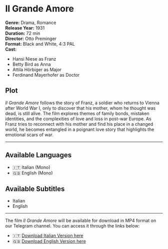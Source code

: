 # Il Grande Amore

**Genre:** Drama, Romance  
**Release Year:** 1931  
**Duration:** 72 min  
**Director:** Otto Preminger  
**Format:** Black and White, 4:3 PAL  
**Cast:**  
- Hansi Niese as Franz  
- Betty Bird as Anna  
- Attila Hörbiger as Major  
- Ferdinand Mayerhofer as Doctor  

## Plot

*Il Grande Amore* follows the story of Franz, a soldier who returns to Vienna after World War I, only to discover that his mother, whom he thought was dead, is still alive. The film explores themes of family bonds, mistaken identities, and the complexities of love and loss in post-war Europe. As Franz tries to reconnect with his mother and find his place in a changed world, he becomes entangled in a poignant love story that highlights the emotional scars of war.

---

## Available Languages
- 🇮🇹 Italian (Mono)
- 🇬🇧 English (Mono)

## Available Subtitles
- Italian
- English

---

The film *Il Grande Amore* will be available for download in MP4 format on our Telegram channel. You can access it through the links below:

- 🇮🇹 [Download Italian Version here](https://t.me/Mediarepositoryfilm/4)
- 🇬🇧 [Download English Version here](https://t.me/Mediarepositoryfilm/5)
